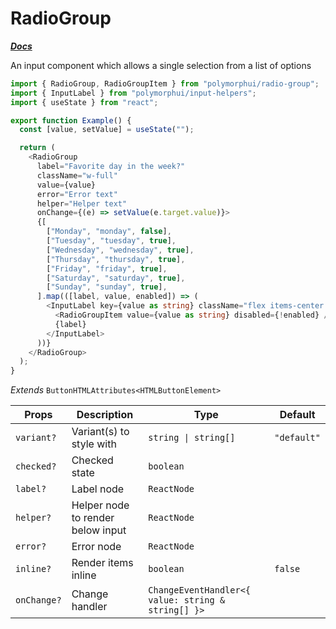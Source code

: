 # RadioGroup

[**_Docs_**](../README.md)

An input component which allows a single selection from a list of options

```typescript jsx
import { RadioGroup, RadioGroupItem } from "polymorphui/radio-group";
import { InputLabel } from "polymorphui/input-helpers";
import { useState } from "react";

export function Example() {
  const [value, setValue] = useState("");

  return (
    <RadioGroup
      label="Favorite day in the week?"
      className="w-full"
      value={value}
      error="Error text"
      helper="Helper text"
      onChange={(e) => setValue(e.target.value)}>
      {[
        ["Monday", "monday", false],
        ["Tuesday", "tuesday", true],
        ["Wednesday", "wednesday", true],
        ["Thursday", "thursday", true],
        ["Friday", "friday", true],
        ["Saturday", "saturday", true],
        ["Sunday", "sunday", true],
      ].map(([label, value, enabled]) => (
        <InputLabel key={value as string} className="flex items-center gap-2 cursor-pointer">
          <RadioGroupItem value={value as string} disabled={!enabled} />
          {label}
        </InputLabel>
      ))}
    </RadioGroup>
  );
}
```

_Extends_ `ButtonHTMLAttributes<HTMLButtonElement>`

| Props       | Description                       | Type                                               | Default     |
|-------------|-----------------------------------|----------------------------------------------------|-------------|
| `variant?`  | Variant(s) to style with          | `string \| string[]`                               | `"default"` |
| `checked?`  | Checked state                     | `boolean`                                          |             |
| `label?`    | Label node                        | `ReactNode`                                        |             |
| `helper?`   | Helper node to render below input | `ReactNode`                                        |             |
| `error?`    | Error node                        | `ReactNode`                                        |             |
| `inline?`   | Render items inline               | `boolean`                                          | `false`     |
| `onChange?` | Change handler                    | `ChangeEventHandler<{ value: string & string[] }>` |             |
